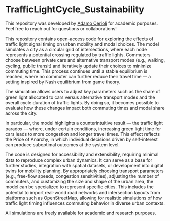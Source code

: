 # TrafficLightCycle_Sustainability

This repository was developed by [Adamo Cerioli](www.linkedin.com/in/adamo-cerioli-739881348) for academic purposes.  
Feel free to reach out for questions or collaborations!

This repository contains open-access code for exploring the effects of traffic light signal timing on urban mobility and modal choices. The model simulates a city as a circular grid of intersections, where each node represents a potential crossing regulated by traffic lights. Commuters choose between private cars and alternative transport modes (e.g., walking, cycling, public transit) and iteratively update their choices to minimize commuting time. This process continues until a stable equilibrium is reached, where no commuter can further reduce their travel time — a setting inspired by Nash equilibrium from game theory.

The simulation allows users to adjust key parameters such as the share of green light allocated to cars versus alternative transport modes and the overall cycle duration of traffic lights. By doing so, it becomes possible to evaluate how these changes impact both commuting times and modal share across the city.

In particular, the model highlights a counterintuitive result — the traffic light paradox — where, under certain conditions, increasing green light time for cars leads to more congestion and longer travel times. This effect reflects the Price of Anarchy, in which individual decisions driven by self-interest can produce suboptimal outcomes at the system level.

The code is designed for accessibility and extensibility, requiring minimal data to reproduce complex urban dynamics. It can serve as a base for further studies, integration with spatial datasets, or development into digital twins for mobility planning. By appropriately choosing transport parameters (e.g., free-flow speeds, congestion sensitivities), adjusting the number of commuters, and customizing the size and shape of the urban area, the model can be specialized to represent specific cities. This includes the potential to import real-world road networks and intersection layouts from platforms such as OpenStreetMap, allowing for realistic simulations of how traffic light timing influences commuting behavior in diverse urban contexts.

All simulations are freely available for academic and research purposes.

